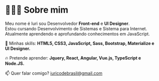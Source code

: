 # 👨🏻‍💻 Sobre mim

Meu nome é Iuri sou Desenvolvedor <strong>Front-end</strong> e <strong>UI Designer</strong>.<br>
Estou cursando Desenvolvimento de Sistemas e Sistema para Internet.<br>
Atualmente aprendendo e aprofundando conhecimentos em JavaScript.

🚀 Minhas skills: <strong>HTML5, CSS3, JavaScript, Sass, Bootstrap, Materialize e UI Designer.</strong>

🔥 Pretende aprender: <strong>Jquery, React, Angular, Vue.js, TypeScript e Node.JS.</strong>

📫  Quer falar comigo? iuricodebrasil@gmail.com
